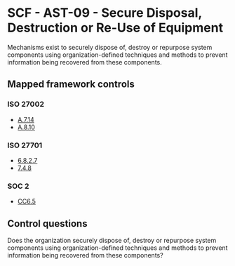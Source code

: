 # SCF - AST-09 - Secure Disposal, Destruction or Re-Use of Equipment
Mechanisms exist to securely dispose of, destroy or repurpose system components using organization-defined techniques and methods to prevent information being recovered from these components.
## Mapped framework controls
### ISO 27002
- [A.7.14](../iso27002/a-7.md#a714)
- [A.8.10](../iso27002/a-8.md#a810)
  
### ISO 27701
- [6.8.2.7](../iso27701/6827.md)
- [7.4.8](../iso27701/748.md)
  
### SOC 2
- [CC6.5](../soc2/cc65.md)
  
## Control questions
Does the organization securely dispose of, destroy or repurpose system components using organization-defined techniques and methods to prevent information being recovered from these components?
  